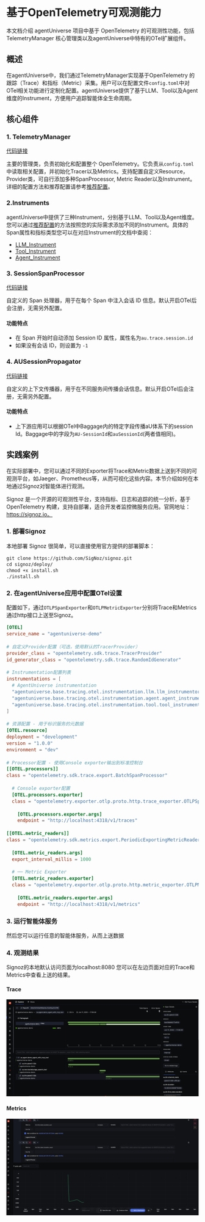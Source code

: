 # 基于OpenTelemetry可观测能力

本文档介绍 agentUniverse 项目中基于 OpenTelemetry 的可观测性功能，包括 TelemetryManager 核心管理类以及agentUniverse中特有的OTel扩展组件。

## 概述

在agentUniverse中，我们通过TelemetryManager实现基于OpenTelemetry 的跟踪（Trace）和指标（Metric）采集。用户可以在配置文件`config.toml`中对OTel相关功能进行定制化配置。agentUniverse提供了基于LLM、Tool以及Agent维度的Instrument，方便用户追踪智能体全生命周期。

## 核心组件

### 1. TelemetryManager

[代码链接](../../../../../../agentuniverse/base/tracing/otel/telemetry_manager.py)

主要的管理类，负责初始化和配置整个 OpenTelemetry。它负责从`config.toml`中读取相关配置，并初始化Tracer以及Metrics。支持配置自定义Resource，Provider类，可自行添加多种SpanProcessor, Metric Reader以及Instrument。详细的配置方法和推荐配置请参考[推荐配置](推荐配置.md)。

### 2.Instruments

agentUniverse中提供了三种Instrument，分别基于LLM、Tool以及Agent维度。您可以通过[推荐配置](推荐配置.md)的方法按照您的实际需求添加不同的Instrument。具体的Span属性和指标类型您可以在对应Instrument的文档中查阅：
- [LLM_Instrument](./LLM_Instrument.md)
- [Tool_Instrument](./Tool_Instrument.md)
- [Agent_Instrument](./Agent_Instrument.md)


### 3. SessionSpanProcessor

[代码链接](../../../../../../agentuniverse/base/tracing/otel/span_processor/session_span_processor.py)

自定义的 Span 处理器，用于在每个 Span 中注入会话 ID 信息。默认开启OTel后会注册，无需另外配置。

#### 功能特点

- 在 Span 开始时自动添加 Session ID 属性，属性名为`au.trace.session.id`
- 如果没有会话 ID，则设置为 `-1`

### 4. AUSessionPropagator

[代码链接](../../../../../../agentuniverse/base/tracing/otel/span_processor/session_span_processor.py)

自定义的上下文传播器，用于在不同服务间传播会话信息。默认开启OTel后会注册，无需另外配置。

#### 功能特点

- 上下游应用可以根据OTel中Baggage内的特定字段传播aU体系下的session Id。Baggage中的字段为`AU-SessionId`和`auSessionId`(两者值相同)。



## 实践案例

在实际部署中，您可以通过不同的Exporter将Trace和Metric数据上送到不同的可观测平台，如Jaeger、Prometheus等，从而可视化这些内容。本节介绍如何在本地通过Signoz对智能体进行观测。

Signoz 是一个开源的可观测性平台，支持指标、日志和追踪的统一分析，基于 OpenTelemetry 构建，支持自部署，适合开发者监控微服务应用。官网地址：https://signoz.io。

### 1. 部署Signoz
本地部署 Signoz 很简单，可以直接使用官方提供的部署脚本：
```shell
git clone https://github.com/SigNoz/signoz.git
cd signoz/deploy/
chmod +x install.sh
./install.sh
```

### 2. 在agentUniverse应用中配置OTel设置
配置如下，通过`OTLPSpanExporter`和`OTLPMetricExporter`分别将Trace和Metrics通过http接口上送至Signoz。
```toml
[OTEL]
service_name = "agentuniverse-demo"

# 自定义Provider配置（可选，使用默认的TracerProvider）
provider_class = "opentelemetry.sdk.trace.TracerProvider"
id_generator_class = "opentelemetry.sdk.trace.RandomIdGenerator"

# Instrumentation配置列表
instrumentations = [
  # AgentUniverse instrumentation
  "agentuniverse.base.tracing.otel.instrumentation.llm.llm_instrumentor.LLMInstrumentor",
  "agentuniverse.base.tracing.otel.instrumentation.agent.agent_instrumentor.AgentInstrumentor",
  "agentuniverse.base.tracing.otel.instrumentation.tool.tool_instrumentor.ToolInstrumentor",
]

# 资源配置 - 用于标识服务的元数据
[OTEL.resource]
deployment = "development"
version = "1.0.0"
environment = "dev"

# Processor配置 - 使用Console exporter输出到标准控制台
[[OTEL.processors]]
class = "opentelemetry.sdk.trace.export.BatchSpanProcessor"

  # Console exporter配置
  [OTEL.processors.exporter]
  class = "opentelemetry.exporter.otlp.proto.http.trace_exporter.OTLPSpanExporter"

    [OTEL.processors.exporter.args]
    endpoint = "http://localhost:4318/v1/traces"

[[OTEL.metric_readers]]
class = "opentelemetry.sdk.metrics.export.PeriodicExportingMetricReader"

  [OTEL.metric_readers.args]
  export_interval_millis = 1000

  # ── Metric Exporter
  [OTEL.metric_readers.exporter]
  class = "opentelemetry.exporter.otlp.proto.http.metric_exporter.OTLPMetricExporter"

    [OTEL.metric_readers.exporter.args]
    endpoint = "http://localhost:4318/v1/metrics"
```

### 3. 运行智能体服务

然后您可以运行任意的智能体服务，从而上送数据

### 4. 观测结果

Signoz的本地默认访问页面为localhost:8080
您可以在左边页面对应的Trace和Metrics中查看上送的结果。

#### Trace
![Trace](../../../../_picture/signoz_example_trace.png)

#### Metrics
![Metrics](../../../../_picture/signoz_example_metrics.png)

